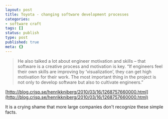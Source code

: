 ```yaml
---
layout: post
title: Toyota - changing software development processes
categories: 
- software craft
tags: []
status: publish
type: post
published: true
meta: {}
---
```


>He also talked a lot about engineer motivation and skills – that software is a creative process and motivation is key. “If engineers feel their own skills are improving by ‘visualization’, they can get high motivation for their work. The most important thing in the project is not only to develop software but also to cultivate engineers.”


[http://blog.crisp.se/henrikkniberg/2010/03/16/1268757660000.html](http://blog.crisp.se/henrikkniberg/2010/03/16/1268757660000.html)

It is a crying shame that more large companies don't recognize these simple facts.
